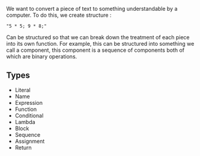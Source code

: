 We want to convert a piece of text to something understandable by a computer.
To do this, we create structure :

	"5 * 5; 9 * 8;"

Can be structured so that we can break down the treatment of each piece into its own function. For example, this can be structured into something we call a component, this component is a sequence of components both of which are binary operations.

## Types
- Literal
- Name
- Expression
- Function
- Conditional
- Lambda
- Block
- Sequence
- Assignment
- Return